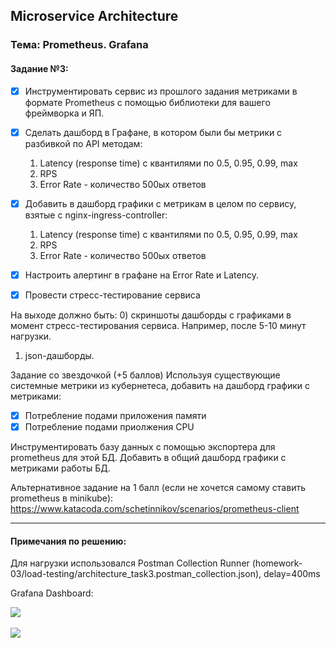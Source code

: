 ## Microservice Architecture
### Тема: Prometheus. Grafana
#### Задание №3:

- [x] Инструментировать сервис из прошлого задания метриками в формате Prometheus с помощью библиотеки для вашего фреймворка и ЯП. 

- [x] Сделать дашборд в Графане, в котором были бы метрики с разбивкой по API методам:
    1. Latency (response time) с квантилями по 0.5, 0.95, 0.99, max 
    2. RPS
    3. Error Rate - количество 500ых ответов

- [x] Добавить в дашборд графики с метрикам в целом по сервису, взятые с nginx-ingress-controller:
    1. Latency (response time) с квантилями по 0.5, 0.95, 0.99, max 
    2. RPS
    3. Error Rate - количество 500ых ответов

- [x] Настроить алертинг в графане на Error Rate и Latency.

- [x] Провести стресс-тестирование сервиса

На выходе должно быть:
0) скриншоты дашборды с графиками в момент стресс-тестирования сервиса. Например, после 5-10 минут нагрузки.
1) json-дашборды.


Задание со звездочкой (+5 баллов)
Используя существующие системные метрики из кубернетеса, добавить на дашборд графики с метриками:
- [x] Потребление подами приложения памяти
- [x] Потребление подами приолжения CPU

Инструментировать базу данных с помощью экспортера для prometheus для этой БД. 
Добавить в общий дашборд графики с метриками работы БД. 

Альтернативное задание на 1 балл (если не хочется самому ставить prometheus в minikube):
https://www.katacoda.com/schetinnikov/scenarios/prometheus-client


------------------------------------------------------------------
#### Примечания по решению:
    
Для нагрузки использовался Postman Collection Runner (homework-03/load-testing/architecture_task3.postman_collection.json), delay=400ms

Grafana Dashboard:

![](screenshots/1.png "")​

![](screenshots/2.png "")​
